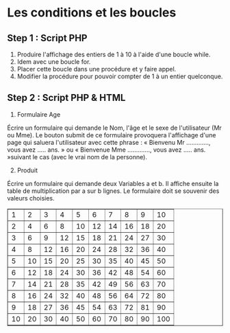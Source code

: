 # Les conditions et les boucles

## Step 1 : Script PHP

1. Produire l'affichage des entiers de 1 à 10 à l'aide d'une boucle while.
2. Idem avec une boucle for.
3. Placer cette boucle dans une procédure et y faire appel.
4. Modifier la procédure pour pouvoir compter de 1 à un entier quelconque.

## Step 2 : Script PHP & HTML

1. Formulaire Age 

Écrire un formulaire qui demande le Nom, l'âge et le sexe de l'utilisateur (Mr ou Mme). Le bouton submit de ce formulaire provoquera l'affichage d'une page qui saluera l'utilisateur avec cette phrase : « Bienvenu Mr ............., vous avez ..... ans. » ou « Bienvenue Mme ............., vous avez ..... ans. »suivant le cas (avec le vrai nom de la personne).

2. Produit

Écrire un formulaire qui demande deux Variables a et b. Il affiche ensuite la table de multiplication par a sur b lignes. Le formulaire doit se souvenir des valeurs choisies.
<table border="1">
    <tbody>
        <tr>
            <td>1</td>
            <td>2</td>
            <td>3</td>
            <td>4</td>
            <td>5</td>
            <td>6</td>
            <td>7</td>
            <td>8</td>
            <td>9</td>
            <td>10</td>
        </tr>
        <tr>
            <td>2</td>
            <td>4</td>
            <td>6</td>
            <td>8</td>
            <td>10</td>
            <td>12</td>
            <td>14</td>
            <td>16</td>
            <td>18</td>
            <td>20</td>
        </tr>
        <tr>
            <td>3</td>
            <td>6</td>
            <td>9</td>
            <td>12</td>
            <td>15</td>
            <td>18</td>
            <td>21</td>
            <td>24</td>
            <td>27</td>
            <td>30</td>
        </tr>
        <tr>
            <td>4</td>
            <td>8</td>
            <td>12</td>
            <td>16</td>
            <td>20</td>
            <td>24</td>
            <td>28</td>
            <td>32</td>
            <td>36</td>
            <td>40</td>
        </tr>
        <tr>
            <td>5</td>
            <td>10</td>
            <td>15</td>
            <td>20</td>
            <td>25</td>
            <td>30</td>
            <td>35</td>
            <td>40</td>
            <td>45</td>
            <td>50</td>
        </tr>
        <tr>
            <td>6</td>
            <td>12</td>
            <td>18</td>
            <td>24</td>
            <td>30</td>
            <td>36</td>
            <td>42</td>
            <td>48</td>
            <td>54</td>
            <td>60</td>
        </tr>
        <tr>
            <td>7</td>
            <td>14</td>
            <td>21</td>
            <td>28</td>
            <td>35</td>
            <td>42</td>
            <td>49</td>
            <td>56</td>
            <td>63</td>
            <td>70</td>
        </tr>
        <tr>
            <td>8</td>
            <td>16</td>
            <td>24</td>
            <td>32</td>
            <td>40</td>
            <td>48</td>
            <td>56</td>
            <td>64</td>
            <td>72</td>
            <td>80</td>
        </tr>
        <tr>
            <td>9</td>
            <td>18</td>
            <td>27</td>
            <td>36</td>
            <td>45</td>
            <td>54</td>
            <td>63</td>
            <td>72</td>
            <td>81</td>
            <td>90</td>
        </tr>
        <tr>
            <td>10</td>
            <td>20</td>
            <td>30</td>
            <td>40</td>
            <td>50</td>
            <td>60</td>
            <td>70</td>
            <td>80</td>
            <td>90</td>
            <td>100</td>
        </tr>
    </tbody>
</table>

